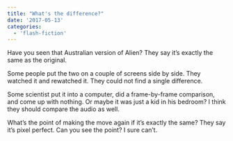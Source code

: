 ```yaml
---
title: "What's the difference?"
date: '2017-05-13'
categories:
  - 'flash-fiction'
---
```


Have you seen that Australian version of Alien? They say it’s exactly the same
as the original.

<!-- truncate -->


Some people put the two on a couple of screens side by side. They watched it and
rewatched it. They could not find a single difference.

Some scientist put it into a computer, did a frame-by-frame comparison, and come
up with nothing. Or maybe it was just a kid in his bedroom? I think they should
compare the audio as well.

What’s the point of making the move again if it’s exactly the same? They say
it’s pixel perfect. Can you see the point? I sure can’t.
